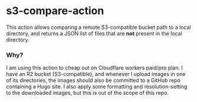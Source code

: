 # s3-compare-action

This action allows comparing a remote S3-compatible bucket path to a local directory,
and returns a JSON list of files that are **not** present in the local directory.

### Why?

I am using this action to cheap out on Cloudflare workers paid/pro plan. I have an R2 bucket (S3-compatible),
and whenever I upload images in one of its directories, the images should also be committed to a GitHub repo containing a Hugo site. I also apply some formatting and resolution-setting to the downloaded images, but this is out of the scope of this repo.
